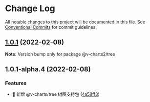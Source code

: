 # Change Log

All notable changes to this project will be documented in this file.
See [Conventional Commits](https://conventionalcommits.org) for commit guidelines.

## [1.0.1](https://github.com/denaro-org/v-charts2/compare/v1.0.1-alpha.5...v1.0.1) (2022-02-08)

**Note:** Version bump only for package @v-charts2/tree





## 1.0.1-alpha.4 (2022-02-08)


### Features

* 🎸 新增 @v-charts/tree 树图支持包 ([4a58ff3](https://github.com/denaro-org/v-charts2/commit/4a58ff38c6541b2f5e37da01e11751b904ad6212))
